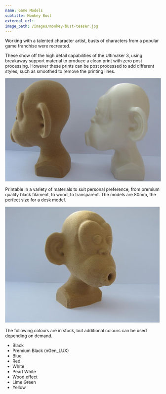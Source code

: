 ```yaml
---
name: Game Models
subtitle: Monkey Bust
external_url:
image_path: /images/monkey-bust-teaser.jpg
---
```


Working with a talented character artist, busts of characters from a popular game franchise were recreated.

These show off the high detail capabilities of the Ultimaker 3, using breakaway support material to produce a clean print with zero post processing. However these prints can be post processed to add different styles, such as smoothed to remove the printing lines.

![](/images/monkey-bust-2.jpg)

Printable in a variety of materials to suit personal preference, from premium quality black filament, to wood, to transparent. The models are 80mm, the perfect size for a desk model.

![](/images/monkey-bust.jpg)

The following colours are in stock, but additional colours can be used depending on demand.

* Black
* Premium Black (nGen\_LUX)
* Blue
* Red
* White
* Pearl White
* Wood effect
* Lime Green
* Yellow